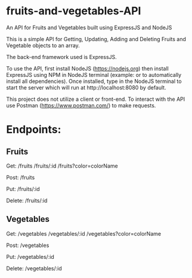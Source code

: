 # fruits-and-vegetables-API
An API for Fruits and Vegetables built using ExpressJS and NodeJS

This is a simple API for Getting, Updating, Adding and Deleting Fruits and Vegetable objects to an array.

The back-end framework used is ExpressJS.

To use the API, first install NodeJS (https://nodejs.org)
then install ExpressJS using NPM in NodeJS terminal (example: <npm install express> or <npm install> to automatically install all dependencies).
Once installed, type <node app.js> in the NodeJS terminal to start the server which will run at http://localhost:8080 by default.

This project does not utilize a client or front-end. 
To interact with the API use Postman (https://www.postman.com/) to make requests.

Endpoints:
==========

Fruits
------
Get:
/fruits
/fruits/:id
/fruits?color=colorName

Post:
/fruits

Put:
/fruits/:id

Delete:
/fruits/:id

Vegetables
-----------
Get:
/vegetables
/vegetables/:id
/vegetables?color=colorName

Post:
/vegetables

Put:
/vegetables/:id

Delete:
/vegetables/:id
